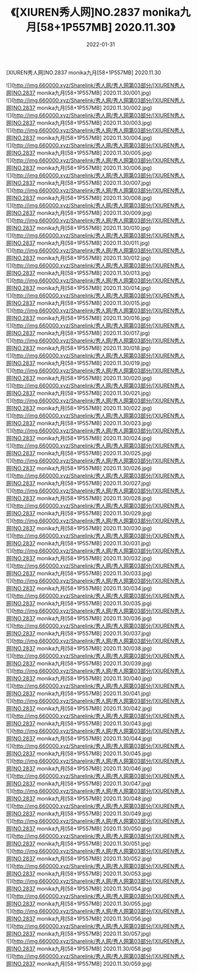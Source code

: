 ﻿---
layout: post
title:  《[XIUREN秀人网]NO.2837 monika九月[58+1P557MB] 2020.11.30》
date:   2022-01-31
img: http://img.660000.xyz/Sharelink/秀人网/秀人网第03部分/[XIUREN秀人网]NO.2837 monika九月[58+1P557MB] 2020.11.30/000.jpg
categories: [美女, 清纯, 唯美]
---

[XIUREN秀人网]NO.2837 monika九月[58+1P557MB] 2020.11.30

 ![](http://img.660000.xyz/Sharelink/秀人网/秀人网第03部分/[XIUREN秀人网]NO.2837 monika九月[58+1P557MB] 2020.11.30/001.jpg) <br>![](http://img.660000.xyz/Sharelink/秀人网/秀人网第03部分/[XIUREN秀人网]NO.2837 monika九月[58+1P557MB] 2020.11.30/002.jpg) <br>![](http://img.660000.xyz/Sharelink/秀人网/秀人网第03部分/[XIUREN秀人网]NO.2837 monika九月[58+1P557MB] 2020.11.30/003.jpg) <br>![](http://img.660000.xyz/Sharelink/秀人网/秀人网第03部分/[XIUREN秀人网]NO.2837 monika九月[58+1P557MB] 2020.11.30/004.jpg) <br>![](http://img.660000.xyz/Sharelink/秀人网/秀人网第03部分/[XIUREN秀人网]NO.2837 monika九月[58+1P557MB] 2020.11.30/005.jpg) <br>![](http://img.660000.xyz/Sharelink/秀人网/秀人网第03部分/[XIUREN秀人网]NO.2837 monika九月[58+1P557MB] 2020.11.30/006.jpg) <br>![](http://img.660000.xyz/Sharelink/秀人网/秀人网第03部分/[XIUREN秀人网]NO.2837 monika九月[58+1P557MB] 2020.11.30/007.jpg) <br>![](http://img.660000.xyz/Sharelink/秀人网/秀人网第03部分/[XIUREN秀人网]NO.2837 monika九月[58+1P557MB] 2020.11.30/008.jpg) <br>![](http://img.660000.xyz/Sharelink/秀人网/秀人网第03部分/[XIUREN秀人网]NO.2837 monika九月[58+1P557MB] 2020.11.30/009.jpg) <br>![](http://img.660000.xyz/Sharelink/秀人网/秀人网第03部分/[XIUREN秀人网]NO.2837 monika九月[58+1P557MB] 2020.11.30/010.jpg) <br>![](http://img.660000.xyz/Sharelink/秀人网/秀人网第03部分/[XIUREN秀人网]NO.2837 monika九月[58+1P557MB] 2020.11.30/011.jpg) <br>![](http://img.660000.xyz/Sharelink/秀人网/秀人网第03部分/[XIUREN秀人网]NO.2837 monika九月[58+1P557MB] 2020.11.30/012.jpg) <br>![](http://img.660000.xyz/Sharelink/秀人网/秀人网第03部分/[XIUREN秀人网]NO.2837 monika九月[58+1P557MB] 2020.11.30/013.jpg) <br>![](http://img.660000.xyz/Sharelink/秀人网/秀人网第03部分/[XIUREN秀人网]NO.2837 monika九月[58+1P557MB] 2020.11.30/014.jpg) <br>![](http://img.660000.xyz/Sharelink/秀人网/秀人网第03部分/[XIUREN秀人网]NO.2837 monika九月[58+1P557MB] 2020.11.30/015.jpg) <br>![](http://img.660000.xyz/Sharelink/秀人网/秀人网第03部分/[XIUREN秀人网]NO.2837 monika九月[58+1P557MB] 2020.11.30/016.jpg) <br>![](http://img.660000.xyz/Sharelink/秀人网/秀人网第03部分/[XIUREN秀人网]NO.2837 monika九月[58+1P557MB] 2020.11.30/017.jpg) <br>![](http://img.660000.xyz/Sharelink/秀人网/秀人网第03部分/[XIUREN秀人网]NO.2837 monika九月[58+1P557MB] 2020.11.30/018.jpg) <br>![](http://img.660000.xyz/Sharelink/秀人网/秀人网第03部分/[XIUREN秀人网]NO.2837 monika九月[58+1P557MB] 2020.11.30/019.jpg) <br>![](http://img.660000.xyz/Sharelink/秀人网/秀人网第03部分/[XIUREN秀人网]NO.2837 monika九月[58+1P557MB] 2020.11.30/020.jpg) <br>![](http://img.660000.xyz/Sharelink/秀人网/秀人网第03部分/[XIUREN秀人网]NO.2837 monika九月[58+1P557MB] 2020.11.30/021.jpg) <br>![](http://img.660000.xyz/Sharelink/秀人网/秀人网第03部分/[XIUREN秀人网]NO.2837 monika九月[58+1P557MB] 2020.11.30/022.jpg) <br>![](http://img.660000.xyz/Sharelink/秀人网/秀人网第03部分/[XIUREN秀人网]NO.2837 monika九月[58+1P557MB] 2020.11.30/023.jpg) <br>![](http://img.660000.xyz/Sharelink/秀人网/秀人网第03部分/[XIUREN秀人网]NO.2837 monika九月[58+1P557MB] 2020.11.30/024.jpg) <br>![](http://img.660000.xyz/Sharelink/秀人网/秀人网第03部分/[XIUREN秀人网]NO.2837 monika九月[58+1P557MB] 2020.11.30/025.jpg) <br>![](http://img.660000.xyz/Sharelink/秀人网/秀人网第03部分/[XIUREN秀人网]NO.2837 monika九月[58+1P557MB] 2020.11.30/026.jpg) <br>![](http://img.660000.xyz/Sharelink/秀人网/秀人网第03部分/[XIUREN秀人网]NO.2837 monika九月[58+1P557MB] 2020.11.30/027.jpg) <br>![](http://img.660000.xyz/Sharelink/秀人网/秀人网第03部分/[XIUREN秀人网]NO.2837 monika九月[58+1P557MB] 2020.11.30/028.jpg) <br>![](http://img.660000.xyz/Sharelink/秀人网/秀人网第03部分/[XIUREN秀人网]NO.2837 monika九月[58+1P557MB] 2020.11.30/029.jpg) <br>![](http://img.660000.xyz/Sharelink/秀人网/秀人网第03部分/[XIUREN秀人网]NO.2837 monika九月[58+1P557MB] 2020.11.30/030.jpg) <br>![](http://img.660000.xyz/Sharelink/秀人网/秀人网第03部分/[XIUREN秀人网]NO.2837 monika九月[58+1P557MB] 2020.11.30/031.jpg) <br>![](http://img.660000.xyz/Sharelink/秀人网/秀人网第03部分/[XIUREN秀人网]NO.2837 monika九月[58+1P557MB] 2020.11.30/032.jpg) <br>![](http://img.660000.xyz/Sharelink/秀人网/秀人网第03部分/[XIUREN秀人网]NO.2837 monika九月[58+1P557MB] 2020.11.30/033.jpg) <br>![](http://img.660000.xyz/Sharelink/秀人网/秀人网第03部分/[XIUREN秀人网]NO.2837 monika九月[58+1P557MB] 2020.11.30/034.jpg) <br>![](http://img.660000.xyz/Sharelink/秀人网/秀人网第03部分/[XIUREN秀人网]NO.2837 monika九月[58+1P557MB] 2020.11.30/035.jpg) <br>![](http://img.660000.xyz/Sharelink/秀人网/秀人网第03部分/[XIUREN秀人网]NO.2837 monika九月[58+1P557MB] 2020.11.30/036.jpg) <br>![](http://img.660000.xyz/Sharelink/秀人网/秀人网第03部分/[XIUREN秀人网]NO.2837 monika九月[58+1P557MB] 2020.11.30/037.jpg) <br>![](http://img.660000.xyz/Sharelink/秀人网/秀人网第03部分/[XIUREN秀人网]NO.2837 monika九月[58+1P557MB] 2020.11.30/038.jpg) <br>![](http://img.660000.xyz/Sharelink/秀人网/秀人网第03部分/[XIUREN秀人网]NO.2837 monika九月[58+1P557MB] 2020.11.30/039.jpg) <br>![](http://img.660000.xyz/Sharelink/秀人网/秀人网第03部分/[XIUREN秀人网]NO.2837 monika九月[58+1P557MB] 2020.11.30/040.jpg) <br>![](http://img.660000.xyz/Sharelink/秀人网/秀人网第03部分/[XIUREN秀人网]NO.2837 monika九月[58+1P557MB] 2020.11.30/041.jpg) <br>![](http://img.660000.xyz/Sharelink/秀人网/秀人网第03部分/[XIUREN秀人网]NO.2837 monika九月[58+1P557MB] 2020.11.30/042.jpg) <br>![](http://img.660000.xyz/Sharelink/秀人网/秀人网第03部分/[XIUREN秀人网]NO.2837 monika九月[58+1P557MB] 2020.11.30/043.jpg) <br>![](http://img.660000.xyz/Sharelink/秀人网/秀人网第03部分/[XIUREN秀人网]NO.2837 monika九月[58+1P557MB] 2020.11.30/044.jpg) <br>![](http://img.660000.xyz/Sharelink/秀人网/秀人网第03部分/[XIUREN秀人网]NO.2837 monika九月[58+1P557MB] 2020.11.30/045.jpg) <br>![](http://img.660000.xyz/Sharelink/秀人网/秀人网第03部分/[XIUREN秀人网]NO.2837 monika九月[58+1P557MB] 2020.11.30/046.jpg) <br>![](http://img.660000.xyz/Sharelink/秀人网/秀人网第03部分/[XIUREN秀人网]NO.2837 monika九月[58+1P557MB] 2020.11.30/047.jpg) <br>![](http://img.660000.xyz/Sharelink/秀人网/秀人网第03部分/[XIUREN秀人网]NO.2837 monika九月[58+1P557MB] 2020.11.30/048.jpg) <br>![](http://img.660000.xyz/Sharelink/秀人网/秀人网第03部分/[XIUREN秀人网]NO.2837 monika九月[58+1P557MB] 2020.11.30/049.jpg) <br>![](http://img.660000.xyz/Sharelink/秀人网/秀人网第03部分/[XIUREN秀人网]NO.2837 monika九月[58+1P557MB] 2020.11.30/050.jpg) <br>![](http://img.660000.xyz/Sharelink/秀人网/秀人网第03部分/[XIUREN秀人网]NO.2837 monika九月[58+1P557MB] 2020.11.30/051.jpg) <br>![](http://img.660000.xyz/Sharelink/秀人网/秀人网第03部分/[XIUREN秀人网]NO.2837 monika九月[58+1P557MB] 2020.11.30/052.jpg) <br>![](http://img.660000.xyz/Sharelink/秀人网/秀人网第03部分/[XIUREN秀人网]NO.2837 monika九月[58+1P557MB] 2020.11.30/053.jpg) <br>![](http://img.660000.xyz/Sharelink/秀人网/秀人网第03部分/[XIUREN秀人网]NO.2837 monika九月[58+1P557MB] 2020.11.30/054.jpg) <br>![](http://img.660000.xyz/Sharelink/秀人网/秀人网第03部分/[XIUREN秀人网]NO.2837 monika九月[58+1P557MB] 2020.11.30/055.jpg) <br>![](http://img.660000.xyz/Sharelink/秀人网/秀人网第03部分/[XIUREN秀人网]NO.2837 monika九月[58+1P557MB] 2020.11.30/056.jpg) <br>![](http://img.660000.xyz/Sharelink/秀人网/秀人网第03部分/[XIUREN秀人网]NO.2837 monika九月[58+1P557MB] 2020.11.30/057.jpg) <br>![](http://img.660000.xyz/Sharelink/秀人网/秀人网第03部分/[XIUREN秀人网]NO.2837 monika九月[58+1P557MB] 2020.11.30/058.jpg) <br>![](http://img.660000.xyz/Sharelink/秀人网/秀人网第03部分/[XIUREN秀人网]NO.2837 monika九月[58+1P557MB] 2020.11.30/059.jpg) <br>